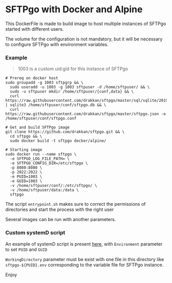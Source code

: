 # SFTPgo with Docker and Alpine

This DockerFile is made to build image to host multiple instances of SFTPgo started with different users.

The volume for the configuration is not mandatory, but it will be necessary to configure SFTPgo with environment variables.

### Example
> 1003 is a custom uid:gid for this instance of SFTPgo
```
# Prereq on docker host
sudo groupadd -g 1003 sftpgrp && \
  sudo useradd -u 1003 -g 1003 sftpuser -d /home/sftpuser/ && \
  sudo -u sftpuser mkdir /home/sftpuser/{conf,data} && \
  curl https://raw.githubusercontent.com/drakkan/sftpgo/master/sql/sqlite/20190828.sql | sqlite3 /home/sftpuser/conf/sftpgo.db && \
  curl https://raw.githubusercontent.com/drakkan/sftpgo/master/sftpgo.json -o /home/sftpuser/conf/sftpgo.conf

# Get and build SFTPgo image
git clone https://github.com/drakkan/sftpgo.git && \
  cd sftpgo && \
  sudo docker build -t sftpgo docker/alpine/

# Starting image
sudo docker run --name sftpgo \
  -e SFTPGO_LOG_FILE_PATH= \
  -e SFTPGO_CONFIG_DIR=/etc/sftpgo \
  -p 8080:8080 \
  -p 2022:2022 \
  -e PUID=1003 \
  -e GUID=1003 \
  -v /home/sftpuser/conf/:/etc/sftpgo/ \
  -v /home/sftpuser/data:/data \
  sftpgo
```
The script `entrypoint.sh` makes sure to correct the permissions of directories and start the process with the right user

Several images can be run with another parameters.

### Custom systemD script
An example of systemD script is present [here](../../init/sftpgo-docker.service), with `Environment` parameter to set `PUID` and `GUID`

`WorkingDirectory` parameter must be exist with one file in this directory like `sftpgo-${PUID}.env` corresponding to the variable file for SFTPgo instance.

Enjoy


